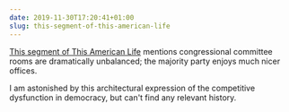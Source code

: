 ```yaml
---
date: 2019-11-30T17:20:41+01:00
slug: this-segment-of-this-american-life
---
```

[This segment of This American Life](https://www.thisamericanlife.org/669/scrambling-to-get-off-the-ice/act-one-4) mentions congressional committee rooms are dramatically unbalanced; the majority party enjoys much nicer offices.

I am astonished by this architectural expression of the competitive dysfunction in democracy, but can't find any relevant history.

